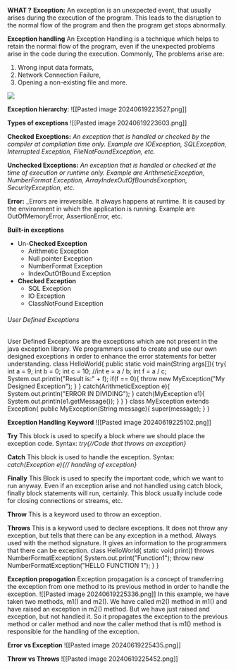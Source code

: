 
**WHAT ?**
**Exception:**  An exception is an unexpected event, that usually arises during the execution of the program. This leads to the disruption to the normal flow of the program and then the program get stops abnormally.

**Exception handling**
An Exception Handling is a technique which helps to retain the normal flow of the program, even if the unexpected problems arise in the code during the execution. Commonly, The problems arise are:

1. Wrong input data formats,
2. Network Connection Failure,
3. Opening a non-existing file and more.

![](https://miro.medium.com/v2/resize:fit:1154/1*33dZ05GU2kKlMVnvhBI8XQ.png)



**Exception hierarchy**:
![[Pasted image 20240619223527.png]]

**Types of exceptions**
![[Pasted image 20240619223603.png]]

**Checked Exceptions:** _An exception that is handled or checked by the compiler at compilation time only. Example are IOException, SQLException, Interrupted Exception, FileNotFoundException, etc._

**Unchecked Exceptions:** _An exception that is handled or checked at the time of execution or runtime only. Example are ArithmeticException, NumberFormat Exception, ArrayIndexOutOfBoundsException, SecurityException, etc._

**Error:** _Errors are irreversible. It always happens at runtime. It is caused by the environment in which the application is running. Example are OutOfMemoryError, AssertionError, etc.


**Built-in exceptions** 
- Un-**Checked Exception**
	- Arithmetic Exception
	- Null pointer Exception
	- NumberFormat Exception
	- IndexOutOfBound Exception
- **Checked Exception**
	- SQL Exception
	- IO Exception
	- ClassNotFound Exception
###### User Defined Exceptions
User Defined Exceptions are the exceptions which are not present in the java exception library. We programmers used to create and use our own designed exceptions in order to enhance the error statements for better understanding.
class HelloWorld{
  public static void main(String args[]){
    try{
    int a = 9;
    int b = 0;
    int c = 10;
    //int e = a / b;
    int f = a / c;
    System.out.println("Result is:" + f);
    if(f == 0){
        throw new MyException("My Designed Exception");
    }
    }
    catch(ArithmeticException e){
        System.out.println("ERROR IN DIVIDING");
    }
    catch(MyException e1){
        System.out.println(e1.getMessage());
    }
  }
}
class MyException extends Exception{
    public MyException(String message){
        super(message);
    }
}



**Exception Handling Keyword**
![[Pasted image 20240619225102.png]]

**Try**
This block is used to specify a block where we should place the exception code.
Syntax:
_try{//Code that throws an exception}_

**Catch**
This block is used to handle the exception.
Syntax:\
_catch(Exception e){// handling of exception}_

**Finally**
This Block is used to specify the important code, which we want to run anyway. Even if an exception arise and not handled using catch block, finally block statements will run, certainly. This block usually include code for closing connections or streams, etc.

**Throw**
This is a keyword used to throw an exception.

**Throws**
This is a keyword used to declare exceptions. It does not throw any exception, but tells that there can be any exception in a method. Always used with the method signature. It gives an information to the programmers that there can be exception.
class HelloWorld{
    static void print() throws NumberFormatException{
        System.out.print("Function1");
        throw new NumberFormatException("HELLO FUNCTION 1");
    }
}

**Exception propogation**
Exception propagation is a concept of transferring the exception from one method to its previous method in order to handle the exception.
![[Pasted image 20240619225336.png]]
In this example, we have taken two methods, m1() and m2(). We have called m2() method in m1() and have raised an exception in m2() method. But we have just raised and exception, but not handled it. So it propagates the exception to the previous method or caller method and now the caller method that is m1() method is responsible for the handling of the exception.


**Error vs Exception**
![[Pasted image 20240619225435.png]]

**Throw vs Throws**
![[Pasted image 20240619225452.png]]